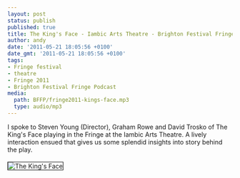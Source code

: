 ```yaml
---
layout: post
status: publish
published: true
title: The King's Face - Iambic Arts Theatre - Brighton Festival Fringe 2011
author: andy
date: '2011-05-21 18:05:56 +0100'
date_gmt: '2011-05-21 18:05:56 +0100'
tags:
- Fringe festival
- theatre
- Fringe 2011
- Brighton Festival Fringe Podcast
media:
  path: BFFP/fringe2011-kings-face.mp3
  type: audio/mp3
---
```

I spoke to Steven Young (Director), Graham Rowe and David Trosko of The King's 
Face playing in the Fringe at the Iambic Arts Theatre. A lively interaction 
ensued that gives us some splendid insights into story behind the play.

<img style="margin: 5px 25px 5px 0; border: 1px solid black;" src="{{ site.media_host }}/BFFP/kings-face.jpg" alt="The King's Face" />
